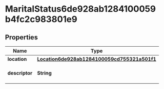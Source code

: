 

# MaritalStatus6de928ab1284100059b4fc2c983801e9


## Properties

| Name | Type | Description | Notes |
|------------ | ------------- | ------------- | -------------|
|**location** | [**Location6de928ab1284100059cd755321a501f1**](Location6de928ab1284100059cd755321a501f1.md) |  |  [optional] |
|**descriptor** | **String** | A preview of the instance |  [optional] |



